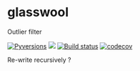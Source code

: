 # glasswool

Outlier filter

[![Pyversions](https://img.shields.io/pypi/pyversions/linkml.svg)](https://pypi.python.org/pypi/linkml)
![](https://github.com/banditSC86/glasswool/workflows/Build/badge.svg)
[![Build status](https://github.com/banditSC86/glasswool/actions/workflows/glasswool-main.yml/badge.svg)](https://github.com/banditSC86/glasswool/actions/workflows/glasswool-main.yml?query=branch%3Amain)
[![codecov](https://codecov.io/gh/banditSC86/glasswool/branch/main/graph/badge.svg?token=WNQNG986UN)](https://codecov.io/gh/banditSC86/glasswool)


Re-write recursively ?